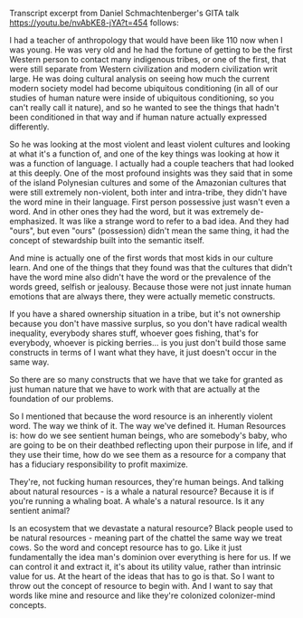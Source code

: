 Transcript excerpt from Daniel Schmachtenberger's GITA talk https://youtu.be/nvAbKE8-jYA?t=454 follows:

I had a teacher of anthropology that would have been like 110 now when I was young. He was very old and he had the fortune of getting to be the first Western person to contact many indigenous tribes, or one of the first, that were still separate from Western civilization and modern civilization writ large. He was doing cultural analysis on seeing how much the current modern society model had become ubiquitous conditioning (in all of our studies of human nature were inside of ubiquitous conditioning, so you can't really call it nature), and so he wanted to see the things that hadn't been conditioned in that way and if human nature actually expressed differently. 

So he was looking at the most violent and least violent cultures and looking at what it's a function of, and one of the key things was looking at how it was a function of language. I actually had a couple teachers that had looked at this deeply. One of the most profound insights was they said that in some of the island Polynesian cultures and some of the Amazonian cultures that were still extremely non-violent, both inter and intra-tribe, they didn't have the word mine in their language. First person possessive just wasn't even a word. And in other ones they had the word, but it was extremely de-emphasized. It was like a strange word to refer to a bad idea. And they had "ours", but even "ours" (possession) didn't mean the same thing, it had the concept of stewardship built into the semantic itself. 

And mine is actually one of the first words that most kids in our culture learn. And one of the things that they found was that the cultures that didn't have the word mine also didn't have the word or the prevalence of the words greed, selfish or jealousy. Because those were not just innate human emotions that are always there, they were actually memetic constructs. 

If you have a shared ownership situation in a tribe, but it's not ownership because you don't have massive surplus, so you don't have radical wealth inequality, everybody shares stuff, whoever goes fishing, that's for everybody, whoever is picking berries... is you just don't build those same constructs in terms of I want what they have, it just doesn't occur in the same way. 

So there are so many constructs that we have that we take for granted as just human nature that we have to work with that are actually at the foundation of our problems. 

So I mentioned that because the word resource is an inherently violent word. The way we think of it. The way we've defined it. Human Resources is: how do we see sentient human beings, who are somebody's baby, who are going to be on their deathbed reflecting upon their purpose in life, and if they use their time, how do we see them as a resource for a company that has a fiduciary responsibility to profit maximize. 

They're, not fucking human resources, they're human beings. And talking about natural resources - is a whale a natural resource? Because it is if you're running a whaling boat. A whale's a natural resource. Is it any sentient animal?

Is an ecosystem that we devastate a natural resource? Black people used to be natural resources - meaning part of the chattel the same way we treat cows. So the word and concept resource has to go. Like it just fundamentally the idea man's dominion over everything is here for us. If we can control it and extract it, it's about its utility value, rather than intrinsic value for us. At the heart of the ideas that has to go is that. So I want to throw out the concept of resource to begin with. And I want to say that words like mine and resource and like they're colonized colonizer-mind concepts.
